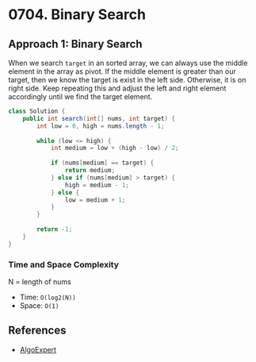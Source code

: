 # 0704. Binary Search

## Approach 1: Binary Search
When we search `target` in an sorted array, we can always use the middle element in the array as pivot. If the middle element is greater than our target, then we know the target is exist in the left side. Otherwise, it is on right side. Keep repeating this and adjust the left and right element accordingly until we find the target element.

```Java
class Solution {
    public int search(int[] nums, int target) {
        int low = 0, high = nums.length - 1;
        
        while (low <= high) {
            int medium = low + (high - low) / 2;
            
            if (nums[medium] == target) {
                return medium;
            } else if (nums[medium] > target) {
                high = medium - 1;
            } else {
                low = medium + 1;
            }
        }
        
        return -1;
    }
}
```

### Time and Space Complexity

N = length of nums
- Time: `O(log2(N))`
- Space: `O(1)`

## References
- [AlgoExpert](https://www.algoexpert.io/questions/Binary%20Search)